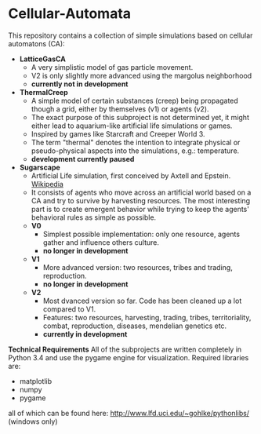 Cellular-Automata
=================
This repository contains a collection of simple simulations based on cellular automatons (CA):
* **LatticeGasCA**
  * A very simplistic model of gas particle movement.
  * V2 is only slightly more advanced using the margolus neighborhood
  * **currently not in development**
* **ThermalCreep**
  * A simple model of certain substances (creep) being propagated though a grid, either by themselves (v1) or agents (v2).
  * The exact purpose of this subproject is not determined yet, it might either lead to aquarium-like artificial life simulations or games.
  * Inspired by games like Starcraft and Creeper World 3.
  * The term "thermal" denotes the intention to integrate physical or pseudo-physical aspects into the simulations, e.g.: temperature.
  * **development currently paused**
* **Sugarscape**
  * Artificial Life simulation, first conceived by Axtell and Epstein. [Wikipedia](http://en.wikipedia.org/wiki/Sugarscape)
  * It consists of agents who move across an artificial world based on a CA and try to survive by harvesting resources. The most interesting part is to create emergent behavior while trying to keep the agents' behavioral rules as simple as possible.
  * **V0**
    * Simplest possible implementation: only one resource, agents gather and influence others culture.
    * **no longer in development**
  * **V1**
    * More advanced version: two resources, tribes and trading, reproduction.
    * **no longer in development**
  * **V2**
    * Most dvanced version so far. Code has been cleaned up a lot compared to V1.
    * Features: two resources, harvesting, trading, tribes, territoriality, combat, reproduction, diseases, mendelian genetics etc.
    * **currently in development**

**Technical Requirements**
All of the subprojects are written completely in Python 3.4 and use the pygame engine for visualization.
Required libraries are:
* matplotlib
* numpy
* pygame

all of which can be found here: http://www.lfd.uci.edu/~gohlke/pythonlibs/ (windows only)
